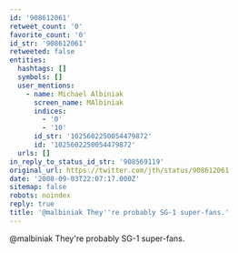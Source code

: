 ```yaml
---
id: '908612061'
retweet_count: '0'
favorite_count: '0'
id_str: '908612061'
retweeted: false
entities:
  hashtags: []
  symbols: []
  user_mentions:
    - name: Michael Albiniak
      screen_name: MAlbiniak
      indices:
        - '0'
        - '10'
      id_str: '1025602250054479872'
      id: '1025602250054479872'
  urls: []
in_reply_to_status_id_str: '908569119'
original_url: https://twitter.com/jth/status/908612061
date: '2008-09-03T22:07:17.000Z'
sitemap: false
robots: noindex
reply: true
title: '@malbiniak They''re probably SG-1 super-fans.'
---
```


@malbiniak They're probably SG-1 super-fans.